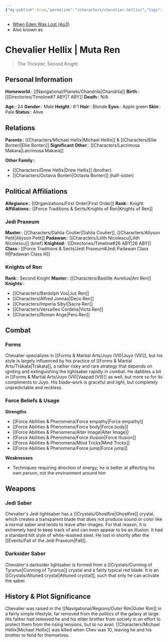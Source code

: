 ```yaml
---
{"dg-publish":true,"permalink":"/characters/chevalier-hellix/","tags":["fallenjedi","firstorder","jediknight","knightsofren","jedipraxeum","formvii","trakata","forcesensitive","unfinished"]}
---
```


- [When Eden Was Lost (Ao3)](https://archiveofourown.org/works/19334440/chapters/45992584)
- Also known as 
# Chevalier Hellix | Muta Ren
>The Trickster, Second Knight

## Personal Information

**Homeworld**::  [[Navigational/Planets/Chandrila\|Chandrila]]
**Birth**::  [[Directories/Timeline#7 ABY\|7 ABY]]
**Death**::  N/A

**Age**::  24
**Gender**::  Male
**Height**::  6'1
**Hair**::  Blonde
**Eyes**::  Apple green
**Skin**::  Pale
**Status**::  Alive
## Relations

**Parents**::  [[Characters/Michael Hellix\|Michael Hellix]] & [[Characters/Ellie Bonteri\|Ellie Bonteri]]
**Significant Other**::  [[Characters/Lacrimosa Makara\|Lacrimosa Makara]]

**Other Family**::
- [[Characters/Drew Hellix\|Drew Hellix]] (brother)
- [[Characters/Octavia Bonteri\|Octavia Bonteri]] (half-sister)

## Political Affiliations

**Allegiance**::  [[Organizations/First Order\|First Order]]
**Rank**::  Knight
**Affiliations**::  [[Force Traditions & Sects/Knights of Ren\|Knights of Ren]]

### Jedi Praxeum

**Master**::  [[Characters/Dahlia Coutier\|Dahlia Coutier]], [[Characters/Allyson Petit\|Allyson Petit]]
**Padawan**::  [[Characters/Lilith Nicolescu\|Lilith Nicolescu]] (brief)
**Knighted**::  [[Directories/Timeline#26 ABY\|26 ABY]]
**Class**::  [[Force Traditions & Sects/Jedi Praxeum#Jedi Padawan Class III\|Padawan Class III]]

### Knights of Ren

**Rank**::  Second Knight
**Master**::  [[Characters/Bastille Aurelius\|Ani Ren]]
**Knights**::
- [[Characters/Bardolph Vos\|Jus Ren]]
- [[Characters/Alfred Jonnas\|Deco Ren]]
- [[Characters/Imperia Sibyl\|Sacra Ren]]
- [[Characters/Versailles Cordelia\|Victa Ren]]
- [[Characters/Roman Ange\|Feru Ren]]

## Combat

### Forms

Chevalier specializes in [[Forms & Martial Arts/Juyo (VII)\|Juyo (VII)]], but his style is largely influenced by his practice of [[Forms & Martial Arts/Trákata\|Trákata]], a rather risky and rare strategy that depends on igniting and extinguishing the lightsaber rapidly in combat. He dabbles a bit in [[Forms & Martial Arts/Juyo (VII)\|Vaapad (VII)]] as well, but more so for its compliments to Juyo. His blade-work is graceful and light, but completely unpredictable and reckless. 

### Force Beliefs & Usage

**Strengths**
- [[Force Abilities & Phenomena/Force empathy\|Force empathy]]
- [[Force Abilities & Phenomena/Force body\|Force body]]
- [[Force Abilities & Phenomena/Alter Image\|Alter Image]]
- [[Force Abilities & Phenomena/Force illusion\|Force illusion]]
- [[Force Abilities & Phenomena/Mind Tricks\|Mind Tricks]]
- [[Force Abilities & Phenomena/Force jump\|Force jump]]

**Weaknesses**
- Techniques requiring direction of energy; he is better at affecting his own person, not the environment around him

## Weapons

### Jedi Saber

Chevalier's Jedi lightsaber has a [[Crystals/Ghostfire\|Ghostfire]] crystal, which creates a transparent blade that does not produce sound or color like a normal saber and tends to leave after-images. For that reason, it is extremely hard to keep track of and can even appear to be an illusion. It had a standard hilt style of white-washed steel. He lost in shortly after the [[Events/Fall of the Jedi Praxeum\|Fall]].

### Darksider Saber

Chevalier's darksider lightsaber is formed from a [[Crystals/Cunning of Tyranus\|Cunning of Tyranus]] crystal and a fairly typical red blade. It is an [[Crystals/Attuned crystal\|Attuned crystal]], such that only he can activate the saber. 

## History & Plot Significance

Chevalier was raised in the [[Navigational/Regions/Outer Rim\|Outer Rim]] in a fairly simple lifestyle, far removed from the politics of the galaxy at large. His father had removed he and his elder brother from society in an effort to protect them from the rising tensions, but to no avail. [[Characters/Michael Hellix\|Michael Hellix]] was killed when Chev was 10, leaving he and his brother to fend for themselves. 